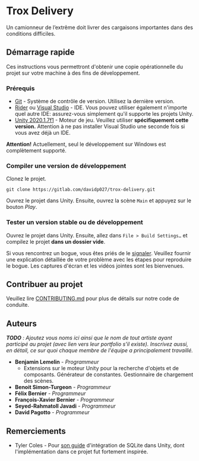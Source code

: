 # Trox Delivery

Un camionneur de l’extrême doit livrer des cargaisons importantes dans des conditions difficiles. 

## Démarrage rapide

Ces instructions vous permettront d'obtenir une copie opérationnelle du projet sur votre machine à des fins de développement.

### Prérequis

* [Git](https://git-scm.com/downloads) - Système de contrôle de version. Utilisez la dernière version.
* [Rider](https://www.jetbrains.com/rider/) ou [Visual Studio](https://www.visualstudio.com/fr/) - IDE. Vous pouvez utiliser 
  également n'importe quel autre IDE: assurez-vous simplement qu'il supporte les projets Unity.
* [Unity 2020.1.7f1](https://unity3d.com/fr/get-unity/download/) - Moteur de jeu. Veuillez utiliser **spécifiquement cette 
  version.** Attention à ne pas installer Visual Studio une seconde fois si vous avez déjà un IDE.

**Attention!** Actuellement, seul le développement sur Windows est complètement supporté.

### Compiler une version de développement

Clonez le projet.

```
git clone https://gitlab.com/davidp027/trox-delivery.git
```

Ouvrez le projet dans Unity. Ensuite, ouvrez la scène `Main` et appuyez sur le bouton *Play*.

### Tester un version stable ou de développement

Ouvrez le projet dans Unity. Ensuite, allez dans `File > Build Settings…` et compilez le projet **dans un dossier vide**.

Si vous rencontrez un bogue, vous êtes priés de le [signaler](https://gitlab.com/davidp027/trox-delivery/issues/new?issuable_template=Bug).
Veuillez fournir une explication détaillée de votre problème avec les étapes pour reproduire le bogue. Les captures d'écran et 
les vidéos jointes sont les bienvenues.

## Contribuer au projet

Veuillez lire [CONTRIBUTING.md](CONTRIBUTING.md) pour plus de détails sur notre code de conduite.

## Auteurs

***TODO** : Ajoutez vous noms ici ainsi que le nom de tout artiste ayant participé au projet (avec lien vers leur portfolio s'il existe).
Inscrivez aussi, en détail, ce sur quoi chaque membre de l'équipe a principalement travaillé.*

* **Benjamin Lemelin** - *Programmeur*
  * Extensions sur le moteur Unity pour la recherche d'objets et de composants. Générateur de constantes. Gestionnaire de
    chargement des scènes.
* **Benoit Simon-Turgeon** - *Programmeur*
* **Félix Bernier** - *Programmeur*
* **François-Xavier Bernier** - *Programmeur*
* **Seyed-Rahmatoll Javadi** - *Programmeur*
* **David Pagotto** - *Programmeur*

## Remerciements

* Tyler Coles - Pour [son guide](https://ornithoptergames.com/how-to-set-up-sqlite-for-unity/) d'intégration de SQLite dans Unity, dont l'implémentation dans ce projet fut fortement inspirée.
